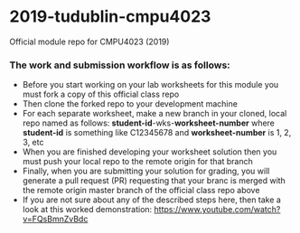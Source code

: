 # 2019-tudublin-cmpu4023
Official module repo for CMPU4023 (2019)

### The work and submission workflow is as follows:

- Before you start working on your lab worksheets for this module you must fork a copy of this official class repo
- Then clone the forked repo to your development machine
- For each separate worksheet, make a new branch in your cloned, local repo named as follows: __student-id__-wks-__worksheet-number__ where __student-id__ is something like C12345678 and __worksheet-number__ is 1, 2, 3, etc
- When you are finished developing your worksheet solution then you must push your local repo to the remote origin for that branch
- Finally, when you are submitting your solution for grading, you will generate a pull request (PR) requesting that your branc is merged with the remote origin master branch of the official class repo above
- If you are not sure about any of the described steps here, then take a look at this worked demonstration: https://www.youtube.com/watch?v=FQsBmnZvBdc
